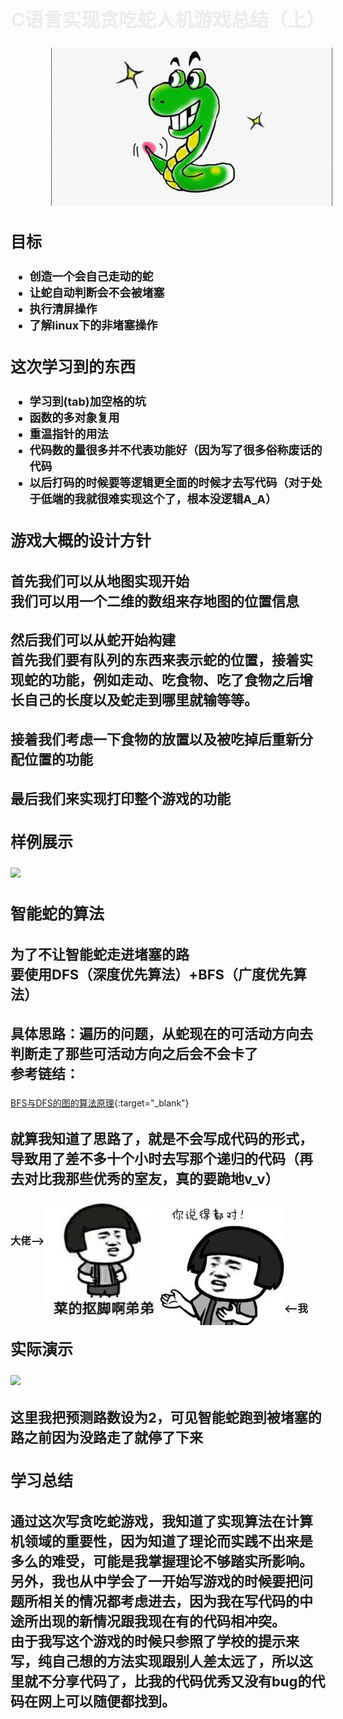 <style>
@-webkit-keyframes h2{
    0% {color:black;text-shadow:1px 1px 5px black;}
    50% {color:#EEEEEE;text-shadow:none;}
    100% {color:black;text-shadow:1px 1px 5px black;}
}
@keyframes h2{
    0% {color:black;text-shadow:1px 1px 5px black;}
    50% {color:#EEEEEE;text-shadow:none;}
    100% {color:black;text-shadow:1px 1px 5px black;}
}
#anime {
    -webkit-animation-iteration-count:infinite;
    -webkit-animation-duration: 4s;
    -webkit-animation-name:h2;
    animation-duration:4s;
    animation-iteration-count:infinite;
    animation-name:h2;
    font-size:30px;
}
.h3 {
    font-size:25px;
}
.h3content {
    font-size:22px;
}
.list {
    font-size:18px;
    font-weight:bold;
}
</style>

<h2 id="anime" style="text-align:center;">C语言实现贪吃蛇人机游戏总结（上）</h2>
<img src="images/snake.gif" style="padding-left:65px;">
<h3 class="h3">目标</h3>
<ul class="list">
    <li>创造一个会自己走动的蛇</li>
    <li>让蛇自动判断会不会被堵塞</li>
    <li>执行清屏操作</li>
    <li>了解linux下的非堵塞操作</li>
</ul>

<h3 class="h3">这次学习到的东西</h3>
<ul class="list">
    <li>学习到(tab)加空格的坑</li>
    <li>函数的多对象复用</li>
    <li>重温指针的用法</li>
    <li>代码数的量很多并不代表功能好（因为写了很多俗称废话的代码</li>
    <li>以后打码的时候要等逻辑更全面的时候才去写代码（对于处于低端的我就很难实现这个了，根本没逻辑A_A）</li>
</ul>
<h3 class="h3">游戏大概的设计方针</h3>
<h3 class="h3content">首先我们可以从地图实现开始<br/>我们可以用一个二维的数组来存地图的位置信息</h3>
<h3 class="h3content">然后我们可以从蛇开始构建<br/>首先我们要有队列的东西来表示蛇的位置，接着实现蛇的功能，例如走动、吃食物、吃了食物之后增长自己的长度以及蛇走到哪里就输等等。</h3>
<h3 class="h3content">接着我们考虑一下食物的放置以及被吃掉后重新分配位置的功能</h3>
<h3 class="h3content">最后我们来实现打印整个游戏的功能</h3>
<h3 class="h3">样例展示</h3>
<img src="images/snake_example2.gif">

<h3 class="h3">智能蛇的算法</h3>
<h3 class="h3content">为了不让智能蛇走进堵塞的路<br/>要使用DFS（深度优先算法）+BFS（广度优先算法）</h3>
<h3 class="h3content">具体思路：遍历的问题，从蛇现在的可活动方向去判断走了那些可活动方向之后会不会卡了<br/>参考链结：</h3>

[BFS与DFS的图的算法原理](http://www.jianshu.com/p/70952b51f0c8){:target="_blank"}

<h3 class="h3content">就算我知道了思路了，就是不会写成代码的形式，导致用了差不多十个小时去写那个递归的代码（再去对比我那些优秀的室友，真的要跪地v_v）</h3>
<h3 style="float:left;margin-top:50px">大佬--></h3>
<img style="float:left;" src="images/vegetable.jpg">
<img style="float:left; width:198px" src="images/vegetable2.1.jpg">
<h3 style="margin-top:180px;"><--我</h3>

<h3 class="h3" style="clear:both;">实际演示</h3>
<img src="images/snake_example.gif">
<h3 class="h3content">这里我把预测路数设为2，可见智能蛇跑到被堵塞的路之前因为没路走了就停了下来</h3>

<h3 class="h3">学习总结</h3>
<h3 class="h3content">通过这次写贪吃蛇游戏，我知道了实现算法在计算机领域的重要性，因为知道了理论而实践不出来是多么的难受，可能是我掌握理论不够踏实所影响。<br/>另外，我也从中学会了一开始写游戏的时候要把问题所相关的情况都考虑进去，因为我在写代码的中途所出现的新情况跟我现在有的代码相冲突。<br/>由于我写这个游戏的时候只参照了学校的提示来写，纯自己想的方法实现跟别人差太远了，所以这里就不分享代码了，比我的代码优秀又没有bug的代码在网上可以随便都找到。</h3>
